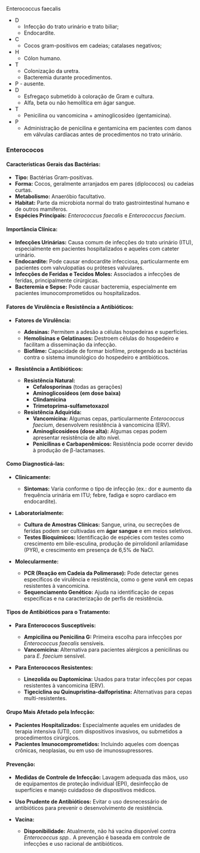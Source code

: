 Enterococcus faecalis
- D
	- Infecção do trato urinário e trato biliar; 
	- Endocardite.
- C
	- Cocos gram-positivos em cadeias; catalases negativos; 
- H
	- Cólon humano. 
- T
	- Colonização da uretra. 
	- Bacteremia durante procedimentos.
- P - ausente. 
- D
	- Esfregaço submetido à coloração de Gram e cultura. 
	- Alfa, beta ou não hemolítica em ágar sangue. 
- T
	- Penicilina ou vancomicina + aminoglicosídeo (gentamicina). 
- P
	- Administração de penicilina e gentamicina em pacientes com danos em válvulas cardíacas antes de procedimentos no trato urinário. 
### **Enterococos**

#### **Características Gerais das Bactérias:**

- **Tipo:** Bactérias Gram-positivas.
- **Forma:** Cocos, geralmente arranjados em pares (diplococos) ou cadeias curtas.
- **Metabolismo:** Anaeróbio facultativo.
- **Habitat:** Parte da microbiota normal do trato gastrointestinal humano e de outros mamíferos.
- **Espécies Principais:** *Enterococcus faecalis* e *Enterococcus faecium*.

#### **Importância Clínica:**

- **Infecções Urinárias:** Causa comum de infecções do trato urinário (ITU), especialmente em pacientes hospitalizados e aqueles com cateter urinário.
- **Endocardite:** Pode causar endocardite infecciosa, particularmente em pacientes com valvulopatias ou próteses valvulares.
- **Infecções de Feridas e Tecidos Moles:** Associados a infecções de feridas, principalmente cirúrgicas.
- **Bacteremia e Sepse:** Pode causar bacteremia, especialmente em pacientes imunocomprometidos ou hospitalizados.

#### **Fatores de Virulência e Resistência a Antibióticos:**

- **Fatores de Virulência:**
  - **Adesinas:** Permitem a adesão a células hospedeiras e superfícies.
  - **Hemolisinas e Gelatinases:** Destroem células do hospedeiro e facilitam a disseminação da infecção.
  - **Biofilme:** Capacidade de formar biofilme, protegendo as bactérias contra o sistema imunológico do hospedeiro e antibióticos.

- **Resistência a Antibióticos:**
  - **Resistência Natural:**
    - **Cefalosporinas** (todas as gerações)
    - **Aminoglicosídeos (em dose baixa)**
    - **Clindamicina**
    - **Trimetoprima-sulfametoxazol**
  - **Resistência Adquirida:**
    - **Vancomicina:** Algumas cepas, particularmente *Enterococcus faecium*, desenvolvem resistência à vancomicina (ERV).
    - **Aminoglicosídeos (dose alta):** Algumas cepas podem apresentar resistência de alto nível.
    - **Penicilinas e Carbapenêmicos:** Resistência pode ocorrer devido à produção de β-lactamases.

#### **Como Diagnosticá-las:**

- **Clinicamente:**
  - **Sintomas:** Varia conforme o tipo de infecção (ex.: dor e aumento da frequência urinária em ITU; febre, fadiga e sopro cardíaco em endocardite).

- **Laboratorialmente:**
  - **Cultura de Amostras Clínicas:** Sangue, urina, ou secreções de feridas podem ser cultivadas em **ágar sangue** e em meios seletivos.
  - **Testes Bioquímicos:** Identificação de espécies com testes como crescimento em bile-esculina, produção de pirrolidonil arilamidase (PYR), e crescimento em presença de 6,5% de NaCl.

- **Molecularmente:**
  - **PCR (Reação em Cadeia da Polimerase):** Pode detectar genes específicos de virulência e resistência, como o gene *vanA* em cepas resistentes à vancomicina.
  - **Sequenciamento Genético:** Ajuda na identificação de cepas específicas e na caracterização de perfis de resistência.

#### **Tipos de Antibióticos para o Tratamento:**

- **Para Enterococos Susceptíveis:**
  - **Ampicilina ou Penicilina G:** Primeira escolha para infecções por *Enterococcus faecalis* sensíveis.
  - **Vancomicina:** Alternativa para pacientes alérgicos a penicilinas ou para *E. faecium* sensível.

- **Para Enterococos Resistentes:**
  - **Linezolida ou Daptomicina:** Usados para tratar infecções por cepas resistentes à vancomicina (ERV).
  - **Tigeciclina ou Quinupristina-dalfopristina:** Alternativas para cepas multi-resistentes.

#### **Grupo Mais Afetado pela Infecção:**

- **Pacientes Hospitalizados:** Especialmente aqueles em unidades de terapia intensiva (UTI), com dispositivos invasivos, ou submetidos a procedimentos cirúrgicos.
- **Pacientes Imunocomprometidos:** Incluindo aqueles com doenças crônicas, neoplasias, ou em uso de imunossupressores.

#### **Prevenção:**

- **Medidas de Controle de Infecção:** Lavagem adequada das mãos, uso de equipamentos de proteção individual (EPI), desinfecção de superfícies e manejo cuidadoso de dispositivos médicos.
- **Uso Prudente de Antibióticos:** Evitar o uso desnecessário de antibióticos para prevenir o desenvolvimento de resistência.

- **Vacina:**
  - **Disponibilidade:** Atualmente, não há vacina disponível contra *Enterococcus spp.*. A prevenção é baseada em controle de infecções e uso racional de antibióticos.
